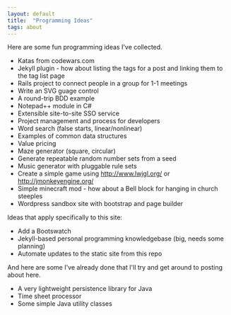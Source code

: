 ```yaml
---
layout: default
title:  "Programming Ideas"
tags: about
---
```


Here are some fun programming ideas I've collected.

* Katas from codewars.com
* Jekyll plugin - how about listing the tags for a post and linking them to the tag list page
* Rails project to connect people in a group for 1-1 meetings
* Write an SVG guage control
* A round-trip BDD example
* Notepad++ module in C#
* Extensible site-to-site SSO service
* Project management and process for developers
* Word search (false starts, linear/nonlinear)
* Examples of common data structures
* Value pricing
* Maze generator (square, circular)
* Generate repeatable random number sets from a seed
* Music generator with pluggable rule sets
* Create a simple game using http://www.lwjgl.org/ or http://jmonkeyengine.org/
* Simple minecraft mod - how about a Bell block for hanging in church steeples
* Wordpress sandbox site with bootstrap and page builder

Ideas that apply specifically to this site:

* Add a Bootswatch 
* Jekyll-based personal programming knowledgebase (big, needs some planning)
* Automate updates to the static site from this repo

And here are some I've already done that I'll try and get around to posting about here.

* A very lightweight persistence library for Java 
* Time sheet processor
* Some simple Java utility classes

